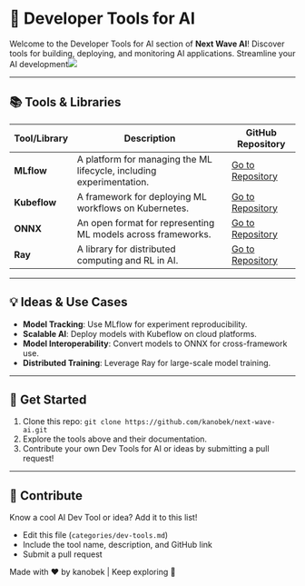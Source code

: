 # 🧰 Developer Tools for AI

Welcome to the Developer Tools for AI section of **Next Wave AI**! Discover tools for building, deploying, and monitoring AI applications. Streamline your AI development![](https://www.upskilled.edu.au/courses/artificial-intelligence-engineer)

---

## 📚 Tools & Libraries

| Tool/Library | Description | GitHub Repository |
| --- | --- | --- |
| **MLflow** | A platform for managing the ML lifecycle, including experimentation. | [Go to Repository](https://github.com/mlflow/mlflow) |
| **Kubeflow** | A framework for deploying ML workflows on Kubernetes. | [Go to Repository](https://github.com/kubeflow/kubeflow) |
| **ONNX** | An open format for representing ML models across frameworks. | [Go to Repository](https://github.com/onnx/onnx) |
| **Ray** | A library for distributed computing and RL in AI. | [Go to Repository](https://github.com/ray-project/ray) |

---

## 💡 Ideas & Use Cases

- **Model Tracking**: Use MLflow for experiment reproducibility.
- **Scalable AI**: Deploy models with Kubeflow on cloud platforms.
- **Model Interoperability**: Convert models to ONNX for cross-framework use.
- **Distributed Training**: Leverage Ray for large-scale model training.

---

## 🚀 Get Started

1. Clone this repo: `git clone https://github.com/kanobek/next-wave-ai.git`
2. Explore the tools above and their documentation.
3. Contribute your own Dev Tools for AI or ideas by submitting a pull request!

---

## 🤝 Contribute

Know a cool AI Dev Tool or idea? Add it to this list!

- Edit this file (`categories/dev-tools.md`)
- Include the tool name, description, and GitHub link
- Submit a pull request

Made with ❤️ by kanobek | Keep exploring 🌊
